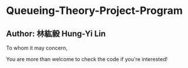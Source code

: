 # Queueing-Theory-Project-Program

Author: 林紘毅 Hung-Yi Lin
------------------------------------------
To whom it may concern,  


You are more than welcome to check the code if you're interested! 
